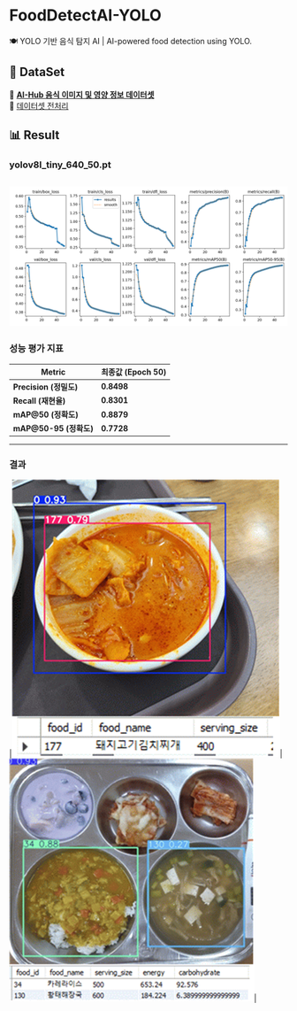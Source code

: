 # FoodDetectAI-YOLO
🍽️ YOLO 기반 음식 탐지 AI | AI-powered food detection using YOLO.

## 📂 DataSet  
🔗 **[AI-Hub 음식 이미지 및 영양 정보 데이터셋](https://aihub.or.kr/aihubdata/data/view.do?currMenu=115&topMenu=100&aihubDataSe=realm&dataSetSn=74)**  
🔗 [데이터셋 전처리](preprocessing/README.md)

## 📊 Result
### yolov8l_tiny_640_50.pt
![yolov8l_tiny_640_50.pt](assets/yolov8l_tiny_640_50_result.png)
---
### **성능 평가 지표**  
| Metric | 최종값 (Epoch 50) |
|------------|-------------|
| **Precision (정밀도)** | **0.8498** |
| **Recall (재현율)** | **0.8301** |
| **mAP@50 (정확도)** | **0.8879** |
| **mAP@50-95 (정확도)** | **0.7728** |
---
### 결과
|![](assets/example.png)|![](assets/example_2.png)|